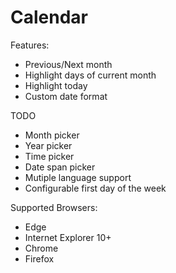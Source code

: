 # Calendar

Features:
* Previous/Next month
* Highlight days of current month
* Highlight today
* Custom date format

TODO
* Month picker
* Year picker
* Time picker
* Date span picker
* Mutiple language support
* Configurable first day of the week

Supported Browsers:
* Edge
* Internet Explorer 10+
* Chrome
* Firefox